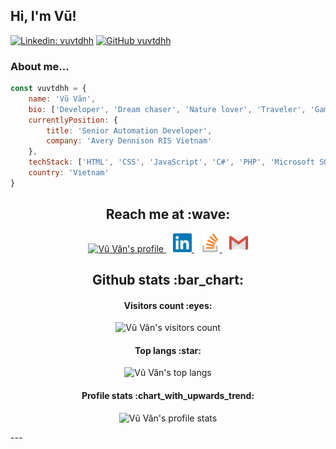 <h2> Hi, I'm Vũ!</h2>

[![Linkedin: vuvtdhh](https://img.shields.io/badge/-vuvtdhh-blue?style=flat-square&logo=Linkedin&logoColor=white&link=https://www.linkedin.com/in/vuvtdhh/)](https://www.linkedin.com/in/vuvtdhh/)
[![GitHub vuvtdhh](https://img.shields.io/github/followers/vuvtdhh?label=follow&style=social)](https://github.com/vuvtdhhn)


### About me...  

```javascript
const vuvtdhh = {
    name: 'Vũ Văn',
    bio: ['Developer', 'Dream chaser', 'Nature lover', 'Traveler', 'Gamer', 'Blogger'],
    currentlyPosition: {
        title: 'Senior Automation Developer',
        company: 'Avery Dennison RIS Vietnam'
    },
    techStack: ['HTML', 'CSS', 'JavaScript', 'C#', 'PHP', 'Microsoft SQL Server', 'Oracle', 'MySQL', 'MongoDB'],
    country: 'Vietnam'
} 
```

<h2 align="center">Reach me at :wave:</h2>

<p align="center">
  <a href="https://vuvtdhh.github.io/">
    <img src="https://d2fltix0v2e0sb.cloudfront.net/dev-badge.svg" alt="Vũ Văn's profile" height="30" width="30">
  </a>
  &ensp;
  <a href="https://www.linkedin.com/in/vuvtdhh/">
    <img src="https://raw.githubusercontent.com/vuvtdhh/vuvtdhh/main/images/linkedin-icon.svg" alt="Vũ Văn's LinkedIn profile" height="30" width="30">
  </a>
  &ensp;
  <a href="https://stackoverflow.com/users/20150386/vu-van">
    <img src="https://raw.githubusercontent.com/vuvtdhh/vuvtdhh/main/images/stackoverflow-icon.svg" alt="Vũ Văn's Stack Overflow profile" height="30" width="30">
  </a>
  &ensp;
  <a href="mailto:vuvtdhh@gmail.com">
    <img src="https://raw.githubusercontent.com/vuvtdhh/vuvtdhh/main/images/gmail-icon.svg" alt="mail to Vũ Văn's" height="30" width="30">
  </a>
</p>

<h2 align="center">Github stats :bar_chart:</h2>

<h4 align="center">Visitors count :eyes:</h4>

<p align="center"><img src="https://profile-counter.glitch.me/vuvtdhh/count.svg" alt="Vũ Văn's visitors count"/></p>

<h4 align="center">Top langs :star:</h4>

<p align="center"><img src="https://github-readme-stats.vercel.app/api/top-langs/?username=vuvtdhh&langs_count=10&theme=tokyonight&layout=compact" alt="Vũ Văn's top langs" /></p>

<h4 align="center">Profile stats :chart_with_upwards_trend:</h4>

<p align="center"><img src="https://github-readme-stats.vercel.app/api?username=vuvtdhh&show_icons=true&theme=onedark" alt="Vũ Văn's profile stats" /></p>
---